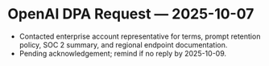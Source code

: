 # OpenAI DPA Request — 2025-10-07
- Contacted enterprise account representative for terms, prompt retention policy, SOC 2 summary, and regional endpoint documentation.
- Pending acknowledgement; remind if no reply by 2025-10-09.
